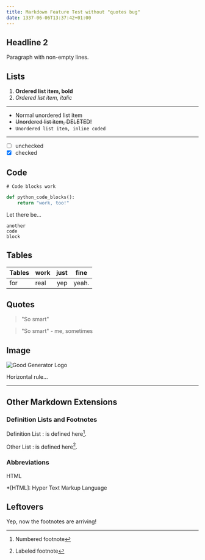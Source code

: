 ```yaml
---
title: Markdown Feature Test without "quotes bug"
date: 1337-06-06T13:37:42+01:00
---
```


## Headline 2

Paragraph
with
non-empty
lines.

## Lists

1. **Ordered list item, bold**
2. *Ordered list item, italic*

----

* Normal unordered list item
* ~~Unordered list item, DELETED!~~
* `Unordered list item, inline coded`

----

- [ ] unchecked
- [x] checked

## Code

```
# Code blocks work
```

```python
def python_code_blocks():
    return "work, too!"
```

Let there be...

    another
    code
    block

## Tables

Tables | work | just | fine
---|---|---:|---
for | real | yep | yeah.

## Quotes

> "So smart"

> "So smart" - me, sometimes

## Image

![Good Generator Logo](https://ooz.github.io/ggpy/static/gg.png)

Horizontal rule...

----

## Other Markdown Extensions

### Definition Lists and Footnotes

Definition List
:   is defined here[^1].

Other List
:   is defined here[^here].

### Abbreviations

HTML

*[HTML]: Hyper Text Markup Language

## Leftovers

Yep, now the footnotes are arriving!

[^1]: Numbered footnote
[^here]: Labeled footnote